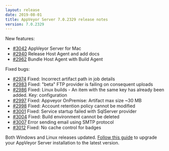 ```yaml
---
layout: release
date: 2019-08-01
title: AppVeyor Server 7.0.2329 release notes
version: 7.0.2329
---
```


New features:

* [#3042](https://github.com/appveyor/ci/issues/3042) AppVeyor Server for Mac
* [#2940](https://github.com/appveyor/ci/issues/2940) Release Host Agent and add docs
* [#2962](https://github.com/appveyor/ci/issues/2962) Bundle Host Agent with Build Agent

Fixed bugs:

* [#2974](https://github.com/appveyor/ci/issues/2974) Fixed: Incorrect artifact path in job details
* [#2983](https://github.com/appveyor/ci/issues/2983) Fixed: "beta" FTP provider is failing on consequent uploads
* [#2986](https://github.com/appveyor/ci/issues/2986) Fixed: Linux builds - An item with the same key has already been added. Key: configuration
* [#2997](https://github.com/appveyor/ci/issues/2997) Fixed: Appveyor OnPremise: Artifact max size ~30 MB
* [#2998](https://github.com/appveyor/ci/issues/2998) Fixed: Account retention policy cannot be modified
* [#3001](https://github.com/appveyor/ci/issues/3001) Fixed: Service startup failed with SqlServer provider
* [#3004](https://github.com/appveyor/ci/issues/3004) Fixed: Build environment cannot be deleted
* [#3007](https://github.com/appveyor/ci/issues/3007) Error sending email using SMTP protocol
* [#3012](https://github.com/appveyor/ci/issues/3012) Fixed: No cache control for badges

Both Windows and Linux releases updated. [Follow this guide](/docs/server/maintenance/#upgrading-appveyor-server) to upgrade your AppVeyor Server installation to the latest version.